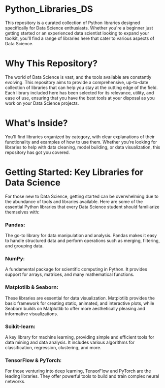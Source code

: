 # Python_Libraries_DS
This repository is a curated collection of Python libraries designed specifically for Data Science enthusiasts. Whether you're a beginner just getting started or an experienced data scientist looking to expand your toolkit, you'll find a range of libraries here that cater to various aspects of Data Science.

# Why This Repository?
The world of Data Science is vast, and the tools available are constantly evolving. This repository aims to provide a comprehensive, up-to-date collection of libraries that can help you stay at the cutting edge of the field. Each library included here has been selected for its relevance, utility, and ease of use, ensuring that you have the best tools at your disposal as you work on your Data Science projects.

# What's Inside?
You'll find libraries organized by category, with clear explanations of their functionality and examples of how to use them. Whether you're looking for libraries to help with data cleaning, model building, or data visualization, this repository has got you covered.

# Getting Started: Key Libraries for Data Science

For those new to Data Science, getting started can be overwhelming due to the abundance of tools and libraries available. Here are some of the essential Python libraries that every Data Science student should familiarize themselves with:

### Pandas: 
The go-to library for data manipulation and analysis. Pandas makes it easy to handle structured data and perform operations such as merging, filtering, and grouping data.

### NumPy: 
A fundamental package for scientific computing in Python. It provides support for arrays, matrices, and many mathematical functions.

### Matplotlib & Seaborn: 
These libraries are essential for data visualization. Matplotlib provides the basic framework for creating static, animated, and interactive plots, while Seaborn builds on Matplotlib to offer more aesthetically pleasing and informative visualizations.

### Scikit-learn: 
A key library for machine learning, providing simple and efficient tools for data mining and data analysis. It includes various algorithms for classification, regression, clustering, and more.

### TensorFlow & PyTorch: 
For those venturing into deep learning, TensorFlow and PyTorch are the leading libraries. They offer powerful tools to build and train complex neural networks.

